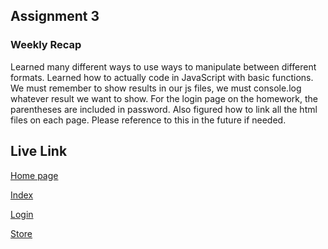 ## Assignment 3



### Weekly Recap

Learned many different ways to use ways to manipulate between different formats.  Learned how to actually code in JavaScript with basic functions. We must remember to show results in our js files, we must console.log whatever result we want to show.  For the login page on the homework, the parentheses are included in password.  Also figured how to link all the html files on each page.  Please reference to this in the future if needed.

## Live Link

[Home page](https://txuan1231.github.io/sp25-n220/homework-3)

[Index](https://txuan1231.github.io/sp25-n220/homework-3/index.html)

[Login](https://txuan1231.github.io/sp25-n220/homework-3/login.html)

[Store](https://txuan1231.github.io/sp25-n220/homework-3/login.html)